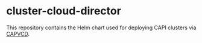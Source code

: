 # cluster-cloud-director

This repository contains the Helm chart used for deploying CAPI clusters via [CAPVCD](https://github.com/vmware/cluster-api-provider-cloud-director).
